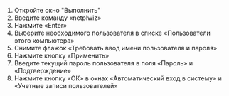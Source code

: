 1. Откройте окно "Выполнить" 
2. Введите команду «netplwiz»
3. Нажмите «Enter»
4. Выберите необходимого пользователя в списке «Пользователи этого компьютера»
5. Снимите флажок «Требовать ввод имени пользователя и пароля»
6. Нажмите кнопку «Применить»
7. Введите текущий пароль пользователя в поля «Пароль» и «Подтверждение»
8. Нажмите кнопку «ОК» в окнах «Автоматический вход в систему» и «Учетные записи пользователей»
